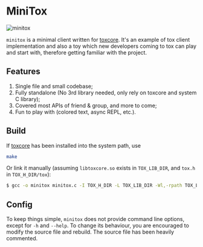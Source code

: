 # MiniTox

![minitox](https://raw.github.com/hqwrong/minitox/master/minitox.jpeg "minitox")

`minitox` is a minimal client written for
[toxcore](https://github.com/TokTok/c-toxcore). It's an example of tox client
implementation and also a toy which new developers coming to tox can play and
start with, therefore getting familiar with the project.

## Features

1. Single file and small codebase;
2. Fully standalone (No 3rd library needed, only rely on toxcore and system C library);
3. Covered most APIs of friend & group, and more to come;
4. Fun to play with (colored text, async REPL, etc.).

## Build

If [toxcore](https://github.com/TokTok/c-toxcore) has been installed into the
system path, use

```sh
make
```

Or link it manually (assuming `libtoxcore.so` exists in `TOX_LIB_DIR`, and
`tox.h` in `TOX_H_DIR/tox`):

```sh
$ gcc -o minitox minitox.c -I TOX_H_DIR -L TOX_LIB_DIR -Wl,-rpath TOX_LIB_DIR -ltoxcore
```

## Config

To keep things simple, `minitox` does not provide command line options, except
for `-h` and `--help`. To change its behaviour, you are encouraged to modify
the source file and rebuild. The source file has been heavily commented.
